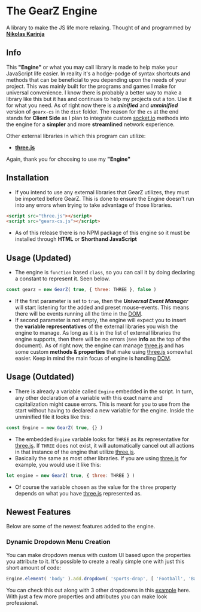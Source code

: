 # The GearZ Engine
A library to make the JS life more relaxing.
Thought of and programmed by **[Nikolas Karinja](https://instagram.com/______whiteboii)**

## Info
This **"Engine"** or what you may call library is made to help make your JavaScript life easier. In reality it's a hodge-podge of syntax shortcuts and methods that can be beneficial to you depending upon the needs of your project. This was mainly built for the programs and games I make for universal convenience. I know there is probably a better way to make a library like this but it has and continues to help my projects out a ton. Use it for what you need. As of right now there is a ***minified*** and ***unminified*** version of ``gearx-cs`` in the ``dist`` folder. The reason for the ``cs`` at the end stands for **Client Side** as I plan to integrate custom [socket.io](https://github.com/socketio/socket.io) methods into the engine for a **simpler** and more **streamlined** network experience.

Other external libraries in which this program can utilize:

* **[three.js](https://github.com/mrdoob/three.js/)**

Again, thank you for choosing to use my **"Engine"**

## Installation
* If you intend to use any external libraries that GearZ utilizes, they must be imported before GearZ. This is done to ensure the Engine doesn't run into any errors when trying to take advantage of those libraries.
```html
<script src="three.js"></script>
<script src="gearx-cs.js"></script>
```
* As of this release there is no NPM package of this engine so it must be installed through **HTML** or **Shorthand JavaScript**

## Usage (Updated)
* The engine is ``function`` based ``class``, so you can call it by doing declaring a constant to represent it. Seen below.
```javascript
const gearz = new GearZ( true, { three: THREE }, false )
```
* If the first parameter is set to ``true``, then the ***Universal Event Manager*** will start listening for the added and preset mouse-events. This means there will be events running all the time in the [DOM](https://developer.mozilla.org/en-US/docs/Web/API/Document_Object_Model/Introduction).
* If second parameter is not empty, the engine will expect you to insert the **variable representatives** of the external libraries you wish the engine to manage. As long as it is in the list of external libraries the engine supports, then there will be no errors (see **info** as the top of the document). As of right now, the engine can manage [three.js](https://github.com/mrdoob/three.js/) and has some custom **methods & properties** that make using [three.js](https://github.com/mrdoob/three.js/) somewhat easier. Keep in mind the main focus of engine is handling [DOM](https://developer.mozilla.org/en-US/docs/Web/API/Document_Object_Model/Introduction).

## Usage (Outdated)
* There is already a variable called ``Engine`` embedded in the script. In turn, any other declaration of a variable with this exact name and capitalization might cause errors. This is meant for you to use from the start without having to declared a new variable for the engine. Inside the unminified file it looks like this:
```javascript
const Engine = new GearZ( true, {} )
```
* The embedded ``Engine`` variable looks for ``THREE`` as its representative for [three.js](https://github.com/mrdoob/three.js/). If ``THREE`` does not exist, it will automatically cancel out all actions in that instance of the engine that utilize [three.js](https://github.com/mrdoob/three.js/).
* Basically the same as most other libraries. If you are using [three.js](https://github.com/mrdoob/three.js/) for example, you would use it like this:
```javascript
let engine = new GearZ( true, { three: THREE } )
```
* Of course the variable chosen as the value for the ``three`` property depends on what you have [three.js](https://github.com/mrdoob/three.js/) represented as.

## Newest Features
Below are some of the newest features added to the engine.

### Dynamic Dropdown Menu Creation
You can make dropdown menus with custom UI based upon the properties you attribute to it. It's possible to create a really simple one with just this short amount of code:
```javascript
Engine.element( 'body' ).add.dropdown( 'sports-drop', [ 'Football', 'Baseball', 'Basketball' ], {}, { width: 13, mL: 1, mT: 1 }, { tI: 'Pick a Sport' }, {}, {} )
```
You can check this out along with 3 other dropdowns in this [example](https://gearshiftstudios.github.io/GearZ/examples/dropdowns.html) here. With just a few more properties and attributes you can make look professional.
